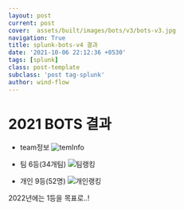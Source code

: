 ```yaml
---
layout: post
current: post
cover:  assets/built/images/bots/v3/bots-v3.jpg
navigation: True
title: splunk-bots-v4 결과
date: '2021-10-06 22:12:36 +0530'
tags: [splunk]
class: post-template
subclass: 'post tag-splunk'
author: wind-flow
---
```


# 2021 BOTS 결과

- team정보
![temInfo]({{site.url}}/assets/built/images/bots/v4/teamRanking.png)

- 팀 6등(34개팀)
![팀랭킹]({{site.url}}/assets/built/images/bots/v4/teamRanking.png)

- 개인 9등(52명)
![개인랭킹]({{site.url}}/assets/built/images/bots/v4/individualRanking.png)

2022년에는 1등을 목표로..!